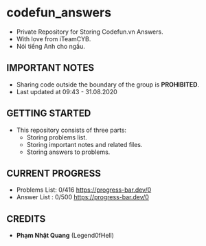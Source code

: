 # codefun_answers
* Private Repository for Storing Codefun.vn Answers.
* With love from iTeamCYB.
* Nói tiếng Anh cho ngầu.

## IMPORTANT NOTES
* Sharing code outside the boundary of the group is **PROHIBITED**.
* Last updated at 09:43 - 31.08.2020

## GETTING STARTED
* This repository consists of three parts:
  - Storing problems list.
  - Storing important notes and related files.
  - Storing answers to problems.

## CURRENT PROGRESS
  - Problems List: 0/416 https://progress-bar.dev/0
  - Answer List  : 0/500 https://progress-bar.dev/0
  
## CREDITS
  - **Phạm Nhật Quang** (Legend0fHell)
